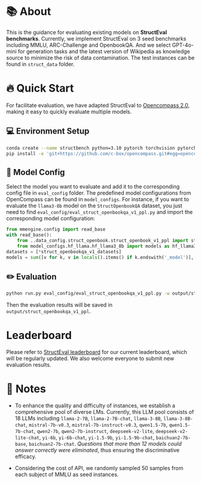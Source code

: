 # 📚 About

This is the guidance for evaluating existing models on **StructEval benchmarks**. 
Currently, we implement StructEval on 3 seed benchmarks including MMLU, ARC-Challenge and OpenbookQA. And we select GPT-4o-mini for generation tasks and the latest version of Wikipedia as knowledge source to minimize the risk of data contamination.
The test instances can be found in `struct_data` folder.


# 🔥  Quick Start
For facilitate evaluation, we have adapted StructEval to [Opencompass 2.0](https://github.com/open-compass/OpenCompass/), making it easy to quickly evaluate multiple models.

## 💻 Environment Setup

```bash
conda create --name structbench python=3.10 pytorch torchvision pytorch-cuda -c nvidia -c pytorch -y
pip install -e 'git+https://github.com/c-box/opencompass.git#egg=opencompass'
```

## 📂  Model Config

Select the model you want to evaluate and add it to the corresponding config file in `eval_config` folder.
The predefined model configurations from OpenCompass can be found in `model_configs`.
For instance, if you want to evaluate the `llama3-8b` model on the `StructOpenbookQA` dataset, you just need to find `eval_config/eval_struct_openbookqa_v1_ppl.py` and import the corresponding model configuration:

```python
from mmengine.config import read_base
with read_base():
    from ..data_config.struct_openbook.struct_openbook_v1_ppl import struct_openbookqa_v1_datasets
    from model_configs.hf_llama.hf_llama3_8b import models as hf_llama3_8b_model
datasets = [*struct_openbookqa_v1_datasets]
models = sum([v for k, v in locals().items() if k.endswith('_model')], [])
```

## ✏️ Evaluation

```bash
python run.py eval_config/eval_struct_openbookqa_v1_ppl.py -w output/struct_openbookqa_v1_ppl 
```

Then the evaluation results will be saved in `output/struct_openbookqa_v1_ppl`.

#  Leaderboard

Please refer to [StructEval leaderboard](https://huggingface.co/spaces/Bowieee/StructEval_leaderboard) for our current leaderboard, which will be regularly updated. We also welcome everyone to submit new evaluation results.

# 📒 Notes
* To enhance the quality and difficulty of instances, we establish a comprehensive pool of diverse LMs. Currently, this LLM pool consists of 18 LLMs including `llama-2-7B`, `llama-2-7B-chat`, `llama-3-8B`, `llama-3-8B-chat`, `mistral-7b-v0.3`, `mistral-7b-instruct-v0.3`, `qwen1.5-7b`, `qwen1.5-7b-chat`, `qwen2-7b`, `qwen2-7b-instruct`, `deepseek-v2-lite`, `deepseek-v2-lite-chat`, `yi-6b`, `yi-6b-chat`, `yi-1.5-9b`, `yi-1.5-9b-chat`, `baichuan2-7b-base`, `baichuan2-7b-chat`. *Questions that more than 12 models could answer correctly were eliminated*, thus ensuring the discriminative efficacy.

* Considering the cost of API, we randomly sampled 50 samples from each subject of MMLU as seed instances. 


